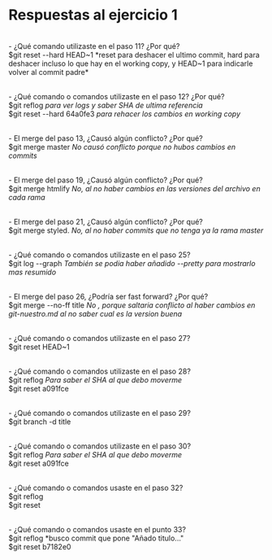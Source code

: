 # Respuestas al ejercicio 1

<br/>- ¿Qué comando utilizaste en el paso 11? ¿Por qué?<br/>
$git reset --hard HEAD~1	*reset para deshacer el ultimo commit, hard para deshacer incluso lo que hay en el working copy, y HEAD~1 para indicarle volver al commit padre*<br/>

<br/>- ¿Qué comando o comandos utilizaste en el paso 12? ¿Por qué?<br/>
$git reflog			*para ver logs y saber SHA de ultima referencia*<br/>
$git reset --hard 64a0fe3	*para rehacer los cambios en working copy*<br/>

<br/>- El merge del paso 13, ¿Causó algún conflicto? ¿Por qué?<br/>
$git merge master		*No causó conflicto porque no hubos cambios en commits*<br/>

<br/>- El merge del paso 19, ¿Causó algún conflicto? ¿Por qué?<br/>
$git merge htmlify		*No, al no haber cambios en las versiones del archivo en cada rama*<br/>

<br/>- El merge del paso 21, ¿Causó algún conflicto? ¿Por qué?<br/>
$git merge styled. 		*No, al no haber commits que no tenga ya la rama master*<br/>

<br/>- ¿Qué comando o comandos utilizaste en el paso 25?<br/>
$git log --graph		*También se podia haber añadido --pretty para mostrarlo mas resumido*<br/>

<br/>- El merge del paso 26, ¿Podría ser fast forward? ¿Por qué?<br/>
$git merge --no-ff title	*No , porque saltaria conflicto al haber cambios en git-nuestro.md al no saber cual es la version buena*<br/>

<br/>- ¿Qué comando o comandos utilizaste en el paso 27?<br/>
$git reset HEAD~1

<br/>- ¿Qué comando o comandos utilizaste en el paso 28?<br/>
$git reflog			*Para saber el SHA al que debo moverme*<br/>
$git reset a091fce

<br/>- ¿Qué comando o comandos utilizaste en el paso 29?<br/>
$git branch -d title

<br/>- ¿Qué comando o comandos utilizaste en el paso 30?<br/>
$git reflog			*Para saber el SHA al que debo moverme*<br/>
&git reset a091fce

<br/>- ¿Qué comando o comandos usaste en el paso 32?<br/>
$git reflog					<br/>
$git reset

<br/>- ¿Qué comando o comandos usaste en el punto 33?<br/>
$git reflog			*busco commit que pone "Añado titulo..."<br/>
$git reset b7182e0
